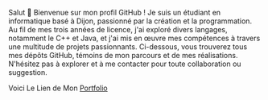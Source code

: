 Salut 👋
Bienvenue sur mon profil GitHub ! Je suis un étudiant en informatique basé à Dijon, passionné par la création et la programmation. Au fil de mes trois années de licence, j'ai exploré divers langages, notamment le C++ et Java, et j'ai mis en œuvre mes compétences à travers une multitude de projets passionnants. Ci-dessous, vous trouverez tous mes dépôts GitHub, témoins de mon parcours et de mes réalisations. N'hésitez pas à explorer et à me contacter pour toute collaboration ou suggestion.

Voici Le Lien de Mon [Portfolio](https://pages.github.com/)
